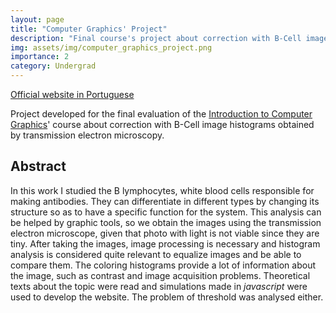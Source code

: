 ```yaml
---
layout: page
title: "Computer Graphics' Project"
description: "Final course's project about correction with B-Cell image histograms obtained by transmission electron microscopy."
img: assets/img/computer_graphics_project.png
importance: 2
category: Undergrad
---
```


[Official website in Portuguese](https://lucasmoschen.github.io/computer-graphics/)

Project developed for the final evaluation of the [Introduction to Computer Graphics](https://emap.fgv.br/en/discipline/graduacao-matematica-aplicada/introduction-computer-graphics)' course about correction with B-Cell image histograms obtained by transmission electron microscopy.

Abstract 
---

In this work I studied the B lymphocytes, white blood cells responsible for making antibodies. They can differentiate in different types by changing its structure so as to have a specific function for the system. 
This analysis can be helped by graphic tools, so we obtain the images using the transmission electron microscope, given that photo with light is not viable since they are tiny. 
After taking the images, image processing is necessary and histogram analysis is considered quite relevant to equalize images and be able to compare them. 
The coloring histograms provide a lot of information about the image, such as contrast and image acquisition problems. 
Theoretical texts about the topic were read and simulations made in *javascript* were used to develop the website. 
The problem of threshold was analysed either. 

